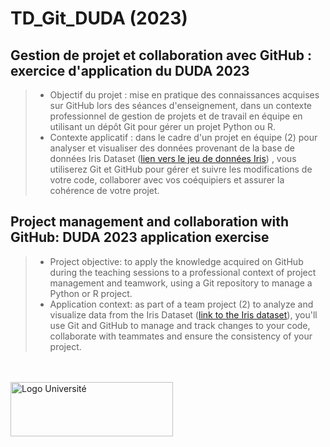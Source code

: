 # TD_Git_DUDA (2023)

## Gestion de projet et collaboration avec GitHub : exercice d'application du DUDA 2023  
> - Objectif du projet  : mise en pratique des connaissances acquises sur GitHub lors des séances d'enseignement, dans un contexte professionnel de gestion de projets et de travail en équipe en utilisant un dépôt Git pour gérer un projet Python ou R.  
> - Contexte applicatif : dans le cadre d'un projet en équipe (2) pour analyser et visualiser des données provenant de la base de données Iris Dataset ([lien vers le jeu de données Iris](https://archive.ics.uci.edu/dataset/53/iris))
, vous utiliserez Git et GitHub pour gérer et suivre les modifications de votre code, collaborer avec vos coéquipiers et assurer la cohérence de votre projet.

  
## Project management and collaboration with GitHub: DUDA 2023 application exercise 

> - Project objective: to apply the knowledge acquired on GitHub during the teaching sessions to a professional context of project management and teamwork, using a Git repository to manage a Python or R project.
> - Application context: as part of a team project (2) to analyze and visualize data from the Iris Dataset ([link to the Iris dataset](https://archive.ics.uci.edu/dataset/53/iris)), you'll use Git and GitHub to manage and track changes to your code, collaborate with teammates and ensure the consistency of your project.

<br>
</br>
  <img src="https://lptm.cyu.fr/medias/photo/cy-cergy-paris-universite-coul_1611572232688-png?ID_FICHE=11641" alt="Logo Université" width="260" height="87">



